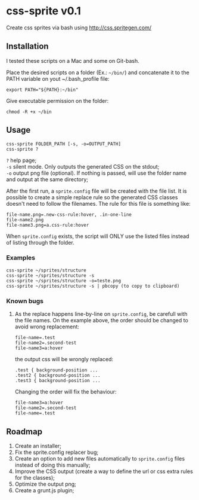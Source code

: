 # css-sprite v0.1

Create css sprites via bash using http://css.spritegen.com/

## Installation

I tested these scripts on a Mac and some on Git-bash.

Place the desired scripts on a folder (Ex.: `~/bin/`) and concatenate it to the PATH variable on yout ~/.bash_profile file:

    export PATH="${PATH}:~/bin"

Give executable permission on the folder:

    chmod -R +x ~/bin

## Usage

    css-sprite FOLDER_PATH [-s, -o=OUTPUT_PATH]
    css-sprite ?

`?`   help page;    
`-s`  silent mode. Only outputs the generated CSS on the stdout;    
`-o`  output png file (optional). If nothing is passed, will use the folder name and output at the same directory;

After the first run, a `sprite.config` file will be created with the file list. It is possible to create a simple replace rule so the generated CSS classes doesn't need to follow the filenames. The rule for this file is something like:

    file-name.png=.new-css-rule:hover, .in-one-line
    file-name2.png
    file-name3.png=a.css-rule:hover

When `sprite.config` exists, the script will ONLY use the listed files instead of listing through the folder.

### Examples

    css-sprite ~/sprites/structure
    css-sprite ~/sprites/structure -s
    css-sprite ~/sprites/structure -o=teste.png
    css-sprite ~/sprites/structure -s | pbcopy (to copy to clipboard)

### Known bugs

  1. As the replace happens line-by-line on `sprite.config`, be carefull with
     the file names. On the example above, the order should
     be changed to avoid wrong replacement:

         file-name=.test
         file-name2=.second-test
         file-name3=a:hover

     the output css will be wrongly replaced:

         .test { background-position ...
         .test2 { background-position ...
         .test3 { background-position ...
     
     Changing the order will fix the behaviour:

         file-name3=a:hover
         file-name2=.second-test
         file-name=.test

## Roadmap

  1. Create an installer;
  2. Fix the sprite.config replacer bug;
  3. Create an option to add new files automatically to `sprite.config` files instead of doing this manually;
  4. Improve the CSS output (create a way to define the url or css extra rules for the classes);
  5. Optimize the output png;
  6. Create a grunt.js plugin;